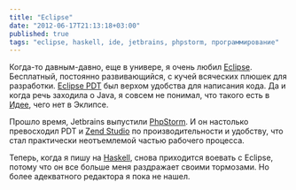 ```yaml
---
title: "Eclipse"
date: "2012-06-17T21:13:18+03:00"
published: true
tags: "eclipse, haskell, ide, jetbrains, phpstorm, программирование"
---
```


Когда-то давным-давно, еще в универе, я очень любил [Eclipse](http://www.eclipse.org/). Бесплатный, постоянно
развивающийся, с кучей всяческих плюшек для разработки. [Eclipse PDT](http://projects.eclipse.org/projects/tools.pdt)
был верхом удобства для написания кода. Да и когда речь заходила о Java, я совсем не понимал, что такого есть
в [Идее](http://www.jetbrains.com/idea/), чего нет в Эклипсе.

Прошло время, Jetbrains выпустили [PhpStorm](http://www.jetbrains.com/phpstorm/). И он настолько превосходил PDT и
[Zend Studio](http://www.zend.com/products/studio/) по производительности и удобству, что стал практически неотъемлемой
частью рабочего процесса.

Теперь, когда я пишу на [Haskell](http://www.haskell.org/haskellwiki/Haskell), снова приходится воевать с Eclipse,
потому что он все больше меня раздражает своими тормозами. Но более адекватного редактора я пока не нашел.
